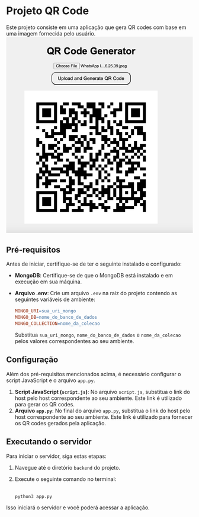# Projeto QR Code

Este projeto consiste em uma aplicação que gera QR codes com base em uma imagem fornecida pelo usuário.
![screenshot](Backend/temp/Screenshot_2024-06-25_at_14.25.00.png)

## Pré-requisitos

Antes de iniciar, certifique-se de ter o seguinte instalado e configurado:

- **MongoDB**: Certifique-se de que o MongoDB está instalado e em execução em sua máquina.
- **Arquivo .env**: Crie um arquivo `.env` na raiz do projeto contendo as seguintes variáveis de ambiente:
    
    ```makefile
    MONGO_URI=sua_uri_mongo
    MONGO_DB=nome_do_banco_de_dados
    MONGO_COLLECTION=nome_da_colecao
    
    ```
    
    Substitua `sua_uri_mongo`, `nome_do_banco_de_dados` e `nome_da_colecao` pelos valores correspondentes ao seu ambiente.
    

## Configuração

Além dos pré-requisitos mencionados acima, é necessário configurar o script JavaScript e o arquivo `app.py`.

1. **Script JavaScript (`script.js`)**: No arquivo `script.js`, substitua o link do host pelo host correspondente ao seu ambiente. Este link é utilizado para gerar os QR codes.
2. **Arquivo `app.py`**: No final do arquivo `app.py`, substitua o link do host pelo host correspondente ao seu ambiente. Este link é utilizado para fornecer os QR codes gerados pela aplicação.

## Executando o servidor

Para iniciar o servidor, siga estas etapas:

1. Navegue até o diretório `backend` do projeto.
2. Execute o seguinte comando no terminal:
    
    ```

    python3 app.py
    
    ```
    

Isso iniciará o servidor e você poderá acessar a aplicação.
